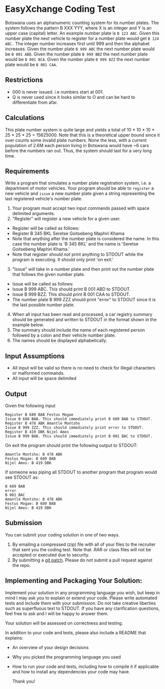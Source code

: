 # EasyXchange Coding Test

Botswana uses an alphanumeric counting system for its number plates.
The system follows the pattern B XXX YYY, where X is an integer and Y is an upper case (capital) letter.
An example number plate is `B 123 ABC`.
Given this number plate the next vehicle to register for a number plate would get `B 124 ABC.`
The integer number increases first until 999 and then the alphabet increases.
Given the number plate `B 999 ABC` the next number plate would be `B 001 ABD`.
Given the number plate `B 999 BBZ` the next number plate would be `B 001 BCA`.
Given the number plate `B 999 BZZ` the next number plate would be `B 001 CAA`.

## Restrictions 
* 000 is never issued. i.e numbers start at 001.
* Q is never used since it looks similar to O and can be hard to differentiate from afar.

## Calculations
This plate number system is quite large and yields a total of 10 * 10 * 10 * 25 * 25 * 25 = 15625000.
Note that this is a theoretical upper bound since it over counts some invalid plate numbers. None the less, with a
current population of 2.6M each person living in Botswana would have ~6 cars before the numbers ran out. Thus, the
system should last for a very long time.

## Requirements
Write a program that simulates a number plate registration system, i.e. a department of motor vehicles.
Your program should be able to `register` a new vehicle and `issue` a new number plate given a string
representing the last registered vehicle's number plate.
1. Your program must accept two input commands passed with space delimited arguments.
2. "Register" will register a new vehicle for a given user.
  * Register will be called as follows:
  * Register B 345 BKL Seretse Goitsebeng Maphiri Khama
  * Note that anything after the number plate is considered the name. In this case the number plate is 'B 345 BKL' and the name is 'Seretse Goitsebeng Maphiri Khama.'
  * Note that register *should not* print anything to STDOUT while the program is executing. It should only print 'on exit.'
3. "Issue" will take in a number plate and then print out the number plate that follows the given number plate.
  * Issue will be called as follows:
  * Issue B 999 ABC. This should print B 001 ABD to STDOUT.
  * Issue B 999 BZZ. This should print B 001 CAA to STDOUT.
  * The number plate B 999 ZZZ should print "error" to STDOUT since it is the last possible number plate.
4. When all input has been read and processed, a car registry summary should be generated and written to STDOUT in the format shown
in the example below.
5. The summary should include the name of each registered person followed by a colon and their vehicle number plate.
6. The names should be displayed alphabetically.

## Input Assumptions
- All input will be valid so there is no need to check for illegal characters or malformed commands.
- All input will be space delimited

## Output
Given the following input
```
Register B 689 BAB Festus Mogae
Issue B 688 BAB. This should immediately print B 689 BAB to STDOUT.
Register B 478 ABK Amantle Montsho
Issue B 999 ZZZ. This should immediately print error to STDOUT.
Register B 419 DBK Nijel Amos
Issue B 999 BAB. This should immediately print B 001 BAC to STDOUT.
```

On exit the program should print the following output to STDOUT:

```
Amantle Montsho: B 478 ABK
Festus Mogae: B 689 BAB
Nijel Amos: B 419 DBK
```
If someone was piping all STDOUT to another program that program would see STDOUT as:
```
B 689 BAB
error
B 001 BAC
Amantle Montsho: B 478 ABK
Festus Mogae: B 689 BAB
Nijel Amos: B 419 DBK
```

## Submission
You can submit your coding solution in one of two ways.
1. By emailing a compressed (zip) file with all of your files to the recruiter that sent you the coding test. Note that
.RAR or class files will not be accepted or executed due to security.
2. By submitting a [git
patch](https://stackoverflow.com/questions/6658313/how-can-i-generate-a-git-patch-for-a-specific-commit). Please do not
submit a pull request against the repo.

## Implementing and Packaging Your Solution:

Implement your solution in any programming language you wish, but keep in mind
I may ask you to explain or extend your code.  Please write automated tests
and include them with your submission. Do not take creative liberties such as superfluous text to STDOUT.
If you have any clarification questions, feel free to ask and I will be happy to answer them.

Your solution will be assessed on correctness and testing.

In addition to your code and tests, please also include a README that explains:

- An overview of your design decisions
- Why you picked the programming language you used
- How to run your code and tests, including how to compile it if applicable and
  how to install any dependencies your code may have.

  Thank you!
